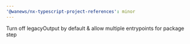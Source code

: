 ```yaml
---
'@wanews/nx-typescript-project-references': minor
---
```


Turn off legacyOutput by default & allow multiple entrypoints for package step
